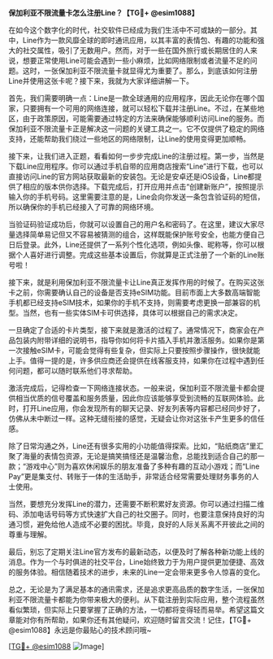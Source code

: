 **保加利亚不限流量卡怎么注册Line？【TG💪+ @esim1088】**

在如今这个数字化的时代，社交软件已经成为我们生活中不可或缺的一部分。其中，Line作为一款风靡全球的即时通讯应用，以其丰富的表情包、有趣的功能和强大的社交属性，吸引了无数用户。然而，对于一些在国外旅行或长期居住的人来说，想要正常使用Line可能会遇到一些小麻烦，比如网络限制或者流量不足的问题。这时，一张保加利亚不限流量卡就显得尤为重要了。那么，到底该如何注册Line并使用这张卡呢？接下来，我就为大家详细讲解一下。

首先，我们需要明确一点：Line是一款全球通用的应用程序，因此无论你在哪个国家，只要拥有一个可用的网络连接，就可以轻松下载并注册Line。不过，在某些地区，由于政策原因，可能需要通过特定的方法来确保能够顺利访问Line的服务。而保加利亚不限流量卡正是解决这一问题的关键工具之一。它不仅提供了稳定的网络支持，还能帮助我们绕过一些地区的网络限制，让Line的使用变得更加顺畅。

接下来，让我们进入正题，看看如何一步步完成Line的注册过程。第一步，当然是下载Line应用程序。你可以通过手机自带的应用商店搜索“Line”进行下载，也可以直接访问Line的官方网站获取最新的安装包。无论是安卓还是iOS设备，Line都提供了相应的版本供你选择。下载完成后，打开应用并点击“创建新账户”，按照提示输入你的手机号码。这里需要注意的是，Line会向你发送一条包含验证码的短信，所以确保你的手机已经接入了可靠的网络环境。

当验证码验证成功后，你就可以设置自己的用户名和密码了。在这里，建议大家尽量选择简单易记但又不容易被猜测的组合，这样既能保护账号安全，也能方便自己日后登录。此外，Line还提供了一系列个性化选项，例如头像、昵称等，你可以根据个人喜好进行调整。完成这些基本设置后，你就算是正式注册了一个新的Line账号啦！

接下来，就是利用保加利亚不限流量卡让Line真正发挥作用的时候了。在购买这张卡之前，你需要确认自己的设备是否支持eSIM功能。目前市面上大多数高端智能手机都已经支持eSIM技术，如果你的手机不支持，则需要考虑更换一部兼容的机型。当然，也有一些实体SIM卡可供选择，具体可以根据自己的需求决定。

一旦确定了合适的卡片类型，接下来就是激活的过程了。通常情况下，商家会在产品包装内附带详细的说明书，指导你如何将卡片插入手机并激活服务。如果你是第一次接触eSIM卡，可能会觉得有些复杂，但实际上只要按照步骤操作，很快就能上手。值得一提的是，许多供应商还会提供在线客服支持，如果你在过程中遇到任何问题，都可以随时联系他们寻求帮助。

激活完成后，记得检查一下网络连接状态。一般来说，保加利亚不限流量卡都会提供相当优质的信号覆盖和服务质量，因此你应该能够享受到流畅的互联网体验。此时，打开Line应用，你会发现所有的聊天记录、好友列表等内容都已经同步好了，仿佛从未中断过一样。这种无缝衔接的感觉，无疑会让你对这张卡产生更多的信任感。

除了日常沟通之外，Line还有很多实用的小功能值得探索。比如，“贴纸商店”里汇聚了海量的表情包资源，无论是搞笑搞怪还是温馨治愈，总能找到适合自己的那一款；“游戏中心”则为喜欢休闲娱乐的朋友准备了多种有趣的互动小游戏；而“Line Pay”更是集支付、转账于一体的生活助手，非常适合经常需要处理财务事务的人士使用。

当然，要想充分发挥Line的潜力，还需要不断积累好友资源。你可以通过扫描二维码、添加电话号码等方式快速扩大自己的社交圈子。同时，也要注意保持良好的沟通习惯，避免给他人造成不必要的困扰。毕竟，良好的人际关系离不开彼此之间的尊重与理解。

最后，别忘了定期关注Line官方发布的最新动态，以便及时了解各种新功能上线的消息。作为一个与时俱进的社交平台，Line始终致力于为用户提供更加便捷、高效的服务体验。相信随着技术的进步，未来的Line一定会带来更多令人惊喜的变化。

总之，无论是为了满足基本的通讯需求，还是追求更高品质的数字生活，一张保加利亚不限流量卡都能为你带来极大的便利。从下载注册到实际应用，整个流程虽然看似繁琐，但实际上只要掌握了正确的方法，一切都将变得轻而易举。希望这篇文章能对你有所帮助，如果你还有其他疑问，欢迎随时留言交流！记住，【TG💪+ @esim1088】永远是你最贴心的技术顾问哦~

[[TG💪+ @esim1088](https://t.me/s/esim1088) ![Image](https://i.postimg.cc/4NQfJmqS/Snipaste-2025-05-13-00-14-12.png)]